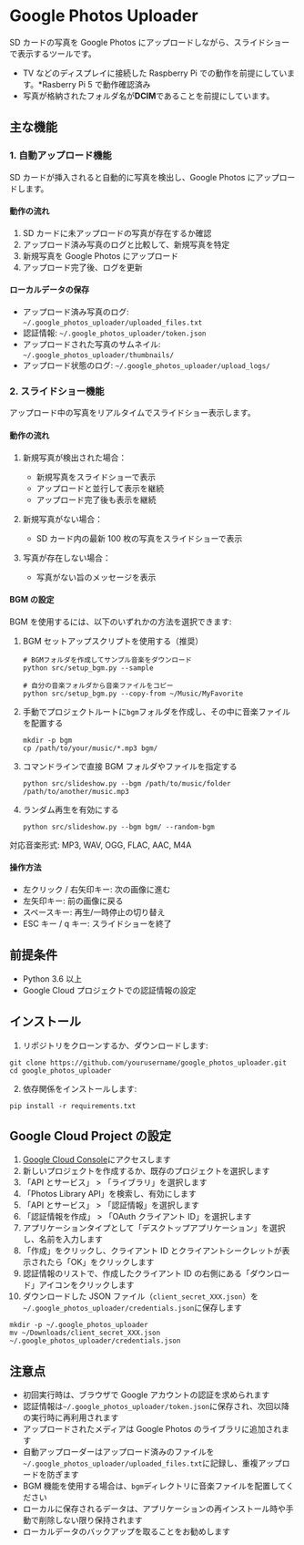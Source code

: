 # Google Photos Uploader

SD カードの写真を Google Photos にアップロードしながら、スライドショーで表示するツールです。
- TV などのディスプレイに接続した Raspberry Pi での動作を前提にしています。\*Rasberry Pi 5 で動作確認済み
- 写真が格納されたフォルダ名が**DCIM**であることを前提にしています。

## 主な機能

### 1. 自動アップロード機能

SD カードが挿入されると自動的に写真を検出し、Google Photos にアップロードします。

#### 動作の流れ

1. SD カードに未アップロードの写真が存在するか確認
2. アップロード済み写真のログと比較して、新規写真を特定
3. 新規写真を Google Photos にアップロード
4. アップロード完了後、ログを更新

#### ローカルデータの保存

- アップロード済み写真のログ: `~/.google_photos_uploader/uploaded_files.txt`
- 認証情報: `~/.google_photos_uploader/token.json`
- アップロードされた写真のサムネイル: `~/.google_photos_uploader/thumbnails/`
- アップロード状態のログ: `~/.google_photos_uploader/upload_logs/`

### 2. スライドショー機能

アップロード中の写真をリアルタイムでスライドショー表示します。

#### 動作の流れ

1. 新規写真が検出された場合：

   - 新規写真をスライドショーで表示
   - アップロードと並行して表示を継続
   - アップロード完了後も表示を継続

2. 新規写真がない場合：

   - SD カード内の最新 100 枚の写真をスライドショーで表示

3. 写真が存在しない場合：
   - 写真がない旨のメッセージを表示



#### BGM の設定

BGM を使用するには、以下のいずれかの方法を選択できます:

1. BGM セットアップスクリプトを使用する（推奨）

   ```
   # BGMフォルダを作成してサンプル音楽をダウンロード
   python src/setup_bgm.py --sample

   # 自分の音楽フォルダから音楽ファイルをコピー
   python src/setup_bgm.py --copy-from ~/Music/MyFavorite
   ```

2. 手動でプロジェクトルートに`bgm`フォルダを作成し、その中に音楽ファイルを配置する

   ```
   mkdir -p bgm
   cp /path/to/your/music/*.mp3 bgm/
   ```

3. コマンドラインで直接 BGM フォルダやファイルを指定する

   ```
   python src/slideshow.py --bgm /path/to/music/folder /path/to/another/music.mp3
   ```

4. ランダム再生を有効にする
   ```
   python src/slideshow.py --bgm bgm/ --random-bgm
   ```

対応音楽形式: MP3, WAV, OGG, FLAC, AAC, M4A

#### 操作方法

- 左クリック / 右矢印キー: 次の画像に進む
- 左矢印キー: 前の画像に戻る
- スペースキー: 再生/一時停止の切り替え
- ESC キー / q キー: スライドショーを終了

## 前提条件

- Python 3.6 以上
- Google Cloud プロジェクトでの認証情報の設定

## インストール

1. リポジトリをクローンするか、ダウンロードします:

```
git clone https://github.com/yourusername/google_photos_uploader.git
cd google_photos_uploader
```

2. 依存関係をインストールします:

```
pip install -r requirements.txt
```

## Google Cloud Project の設定

1. [Google Cloud Console](https://console.cloud.google.com/)にアクセスします
2. 新しいプロジェクトを作成するか、既存のプロジェクトを選択します
3. 「API とサービス」 > 「ライブラリ」を選択します
4. 「Photos Library API」を検索し、有効にします
5. 「API とサービス」 > 「認証情報」を選択します
6. 「認証情報を作成」 > 「OAuth クライアント ID」を選択します
7. アプリケーションタイプとして「デスクトップアプリケーション」を選択し、名前を入力します
8. 「作成」をクリックし、クライアント ID とクライアントシークレットが表示されたら「OK」をクリックします
9. 認証情報のリストで、作成したクライアント ID の右側にある「ダウンロード」アイコンをクリックします
10. ダウンロードした JSON ファイル（`client_secret_XXX.json`）を`~/.google_photos_uploader/credentials.json`に保存します

```
mkdir -p ~/.google_photos_uploader
mv ~/Downloads/client_secret_XXX.json ~/.google_photos_uploader/credentials.json
```

## 注意点

- 初回実行時は、ブラウザで Google アカウントの認証を求められます
- 認証情報は`~/.google_photos_uploader/token.json`に保存され、次回以降の実行時に再利用されます
- アップロードされたメディアは Google Photos のライブラリに追加されます
- 自動アップローダーはアップロード済みのファイルを`~/.google_photos_uploader/uploaded_files.txt`に記録し、重複アップロードを防ぎます
- BGM 機能を使用する場合は、`bgm`ディレクトリに音楽ファイルを配置してください
- ローカルに保存されるデータは、アプリケーションの再インストール時や手動で削除しない限り保持されます
- ローカルデータのバックアップを取ることをお勧めします
